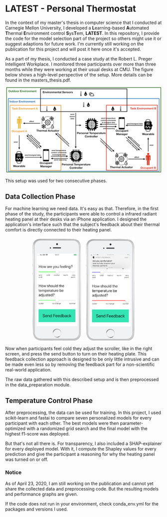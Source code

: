 # LATEST - Personal Thermostat

In the context of my master's thesis in computer science that I conducted at Carnegie
Mellon University, I developed a **L**earning-based **A**utomated **T**hermal 
**E**nvironment control **S**ys**T**em, **LATEST**. In this repository, I provide the code 
for the model selection part of the project so others might use it or suggest adaptions 
for future work. I'm currently still working on the publication for this project and 
will post it here once it's accepted. 
 
As a part of my thesis, I conducted a case study at the Robert L. Preger Intelligent 
Workplace. I monitored three participants over more than three months while they 
were working at their usual desks at CMU. The figure below shows a high-level perspective
of the setup. More details can be found in the masters_thesis.pdf.

<p align="center">
  <img src="https://raw.githubusercontent.com/pruoff/LATEST/master/figures/high_level_design.jpeg" width="500" />
</p>

This setup was used for two consecutive phases.

## Data Collection Phase
For machine learning we need data. It's easy as that. Therefore, in the first phase of the 
study, the participants were able to control a infrared radiant heating panel at their 
desks via an iPhone application. I designed the application's interface such
that the subject's feedback about their thermal comfort is directly connected to their 
heating panel. 

<p align="center">
  <img src="https://raw.githubusercontent.com/pruoff/LATEST/master/figures/ui_data_collection_small.png" width="330" />
</p>

Now when participants feel cold they adjust the scroller, like in the right screen, and press
the send button to turn on their heating plate. This feedback collection approach is
designed to be only little intrusive and can be made even less so by removing the 
feedback part for a non-scientific real-world application.

The raw data gathered with this described setup and is then preprocessed 
in the data_preparation module. 

## Temperature Control Phase  

After preprocessing, the data can be used for training. In this project, I used 
scikit-learn and fastai to compare seven personalized models for every participant with 
each other. The best models were then parameter-optimized with a randomized grid search and 
the final model with the highest f1-score was deployed.

But that's not all there is. For transparency, I also included a SHAP-explainer for every 
deployed model. With it, I compute the Shapley values for every prediction and give
the participant a reasoning for why the heating panel was turned on or off. 


### Notice
As of April 23, 2020, I am still working on the publication and cannot yet share the collected
data and preprocessing code. But the resulting models and performance graphs are given.

If the code does not run in your environment, check conda_env.yml for the packages and 
versions I used.